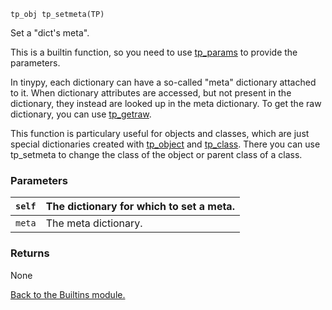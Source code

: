 `tp_obj tp_setmeta(TP) `


Set a "dict's meta".


This is a builtin function, so you need to use [tp\_params](tp_params.md) to provide the
parameters.


In tinypy, each dictionary can have a so-called "meta" dictionary attached
to it. When dictionary attributes are accessed, but not present in the
dictionary, they instead are looked up in the meta dictionary. To get the
raw dictionary, you can use [tp\_getraw](tp_getraw.md).


This function is particulary useful for objects and classes, which are just
special dictionaries created with [tp\_object](tp_object.md) and [tp\_class](tp_class.md). There you can
use tp\_setmeta to change the class of the object or parent class of a class.

### Parameters ###


|`self`| The dictionary for which to set a meta.|
|:-----|:---------------------------------------|
|`meta`| The meta dictionary.                   |


### Returns ###



None


[Back to the Builtins module.](Builtins.md)